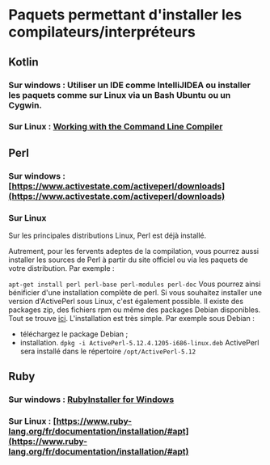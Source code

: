 # Paquets permettant d'installer les compilateurs/interpréteurs

## Kotlin

### Sur windows : Utiliser un IDE comme IntelliJIDEA ou installer les paquets comme sur Linux via un Bash Ubuntu ou un Cygwin.

### Sur Linux : [Working with the Command Line Compiler](https://kotlinlang.org/docs/tutorials/command-line.html)

## Perl

### Sur windows : [https://www.activestate.com/activeperl/downloads](https://www.activestate.com/activeperl/downloads)

### Sur Linux 

Sur les principales distributions Linux, Perl est déjà installé.

Autrement, pour les fervents adeptes de la compilation, vous pourrez aussi installer les sources de Perl à partir du  site officiel ou via les paquets de votre distribution. Par exemple :


```apt-get install perl perl-base perl-modules perl-doc```
Vous pourrez ainsi bénificier d'une installation complète de perl.
Si vous souhaitez installer une version d'ActivePerl sous Linux, c'est également possible. Il existe des packages zip, des fichiers rpm ou même des packages Debian disponibles. Tout se trouve [ici](https://www.activestate.com/activeperl/downloads). L'installation est très simple. Par exemple sous Debian :
+ téléchargez le package Debian ;
+ installation.
```dpkg -i ActivePerl-5.12.4.1205-i686-linux.deb```
ActivePerl sera installé dans le répertoire ```/opt/ActivePerl-5.12```

## Ruby

### Sur windows : [RubyInstaller for Windows](https://rubyinstaller.org/)

### Sur Linux : [https://www.ruby-lang.org/fr/documentation/installation/#apt](https://www.ruby-lang.org/fr/documentation/installation/#apt)
